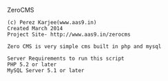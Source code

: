 
ZeroCMS

	(c) Perez Karjee(www.aas9.in)
	Created March 2014
	Project Site- http://www.aas9.in/zerocms

	Zero CMS is very simple cms built in php and mysql

	Server Requirements to run this script
	PHP 5.2 or later
	MySQL Server 5.1 or later
